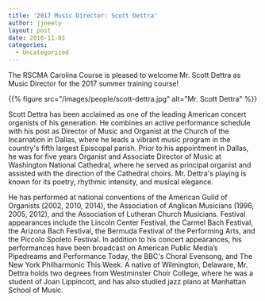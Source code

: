 ```yaml
---
title: '2017 Music Director: Scott Dettra'
author: jjneely
layout: post
date: 2016-11-01
categories:
  - Uncategorized
---
```

The RSCMA Carolina Course is pleased to welcome Mr. Scott Dettra as Music
Director for the 2017 summer training course!

{{% figure src="/images/people/scott-dettra.jpg" alt="Mr. Scott Dettra" %}}

Scott Dettra has been acclaimed as one of the leading American concert
organists of his generation. He combines an active performance schedule with
his post as Director of Music and Organist at the Church of the Incarnation in
Dallas, where he leads a vibrant music program in the country's fifth largest
Episcopal parish. Prior to his appointment in Dallas, he was for five years
Organist and Associate Director of Music at Washington National Cathedral,
where he served as principal organist and assisted with the direction of the
Cathedral choirs. Mr. Dettra's playing is known for its poetry, rhythmic
intensity, and musical elegance.

He has performed at national conventions of the American Guild of Organists
(2002, 2010, 2014), the Association of Anglican Musicians (1996, 2005, 2012),
and the Association of Lutheran Church Musicians. Festival appearances include
the Lincoln Center Festival, the Carmel Bach Festival, the Arizona Bach
Festival, the Bermuda Festival of the Performing Arts, and the Piccolo Spoleto
Festival. In addition to his concert appearances, his performances have been
broadcast on American Public Media’s Pipedreams and Performance Today, the
BBC's Choral Evensong, and The New York Philharmonic This Week.  A native of
Wilmington, Delaware, Mr. Dettra holds two degrees from Westminster Choir
College, where he was a student of Joan Lippincott, and has also studied jazz
piano at Manhattan School of Music.
